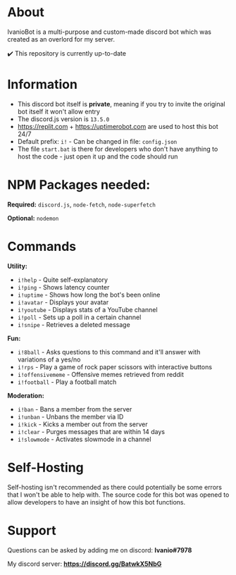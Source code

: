 # About
IvanioBot is a multi-purpose and custom-made discord bot which was created as an overlord for my server.

✔️ This repository is currently up-to-date 

# Information
- This discord bot itself is **private**, meaning if you try to invite the original bot itself it won't allow entry
- The discord.js version is ``13.5.0``
- https://replit.com + https://uptimerobot.com are used to host this bot 24/7
- Default prefix: ``i!`` - Can be changed in file: ``config.json``
- The file ``start.bat`` is there for developers who don't have anything to host the code - just open it up and the code should run

# NPM Packages needed:
**Required:** ``discord.js``, ``node-fetch``, ``node-superfetch``

**Optional:** ``nodemon``

# Commands
**Utility:**
- ``i!help`` - Quite self-explanatory
- ``i!ping`` - Shows latency counter
- ``i!uptime`` - Shows how long the bot's been online 
- ``i!avatar`` - Displays your avatar
- ``i!youtube`` - Displays stats of a YouTube channel
- ``i!poll`` - Sets up a poll in a certain channel
- ``i!snipe`` - Retrieves a deleted message

**Fun:**
- ``i!8ball`` - Asks questions to this command and it'll answer with variations of a yes/no
- ``i!rps`` - Play a game of rock paper scissors with interactive buttons
- ``i!offensivememe`` - Offensive memes retrieved from reddit
- ``i!football`` - Play a football match

**Moderation:**
- ``i!ban`` - Bans a member from the server
- ``i!unban`` - Unbans the member via ID
- ``i!kick`` - Kicks a member out from the server
- ``i!clear`` - Purges messages that are within 14 days 
- ``i!slowmode`` - Activates slowmode in a channel

# Self-Hosting
Self-hosting isn't recommended as there could potentially be some errors that I won't be able to help with. The source code for this bot was opened to allow developers to have an insight of how this bot functions.

# Support
Questions can be asked by adding me on discord: **Ivanio#7978**

My discord server: **https://discord.gg/BatwkX5NbG**
